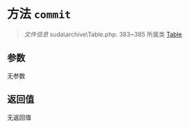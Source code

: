 # 方法 `commit`

> *文件信息* suda\archive\Table.php: 383~385
> 所属类 [Table](../Table.md)




## 参数


无参数


## 返回值

无返回值
